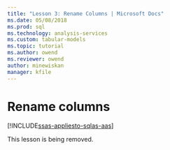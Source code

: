 ```yaml
---
title: "Lesson 3: Rename Columns | Microsoft Docs"
ms.date: 05/08/2018
ms.prod: sql
ms.technology: analysis-services
ms.custom: tabular-models
ms.topic: tutorial
ms.author: owend
ms.reviewer: owend
author: minewiskan
manager: kfile
---
```

# Rename columns
[!INCLUDE[ssas-appliesto-sqlas-aas](../includes/ssas-appliesto-sqlas-aas.md)]

This lesson is being removed. 
